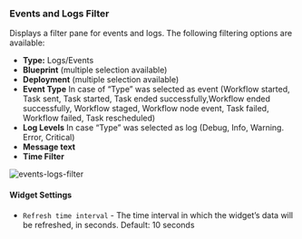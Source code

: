 ### Events and Logs Filter
Displays a filter pane for events and logs. The following filtering options are available:

* **Type:** Logs/Events
* **Blueprint** (multiple selection available)
* **Deployment** (multiple selection available)
* **Event Type** In case of “Type” was selected as event (Workflow started, Task sent, Task started, Task ended successfully,Workflow ended successfully, Workflow staged, Workflow node event, Task failed, Workflow failed, Task rescheduled)
* **Log Levels** In case “Type” was selected as log (Debug, Info, Warning. Error, Critical)
* **Message text**
* **Time Filter**

![events-logs-filter](https://docs.cloudify.co/4.4.0/images/ui/widgets/events-logs-filter.png)

#### Widget Settings
* `Refresh time interval` - The time interval in which the widget’s data will be refreshed, in seconds. Default: 10 seconds
